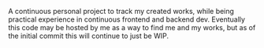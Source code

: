 A continuous personal project to track my created works, while being practical experience in continuous frontend and backend dev. Eventually this code may be hosted by me as a way to find me and my works, but as of the initial commit this will continue to just be WIP.
